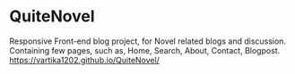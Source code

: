 # QuiteNovel
Responsive Front-end blog project, for Novel related blogs and discussion. Containing few pages, such as, Home, Search, About, Contact, Blogpost.
https://vartika1202.github.io/QuiteNovel/
